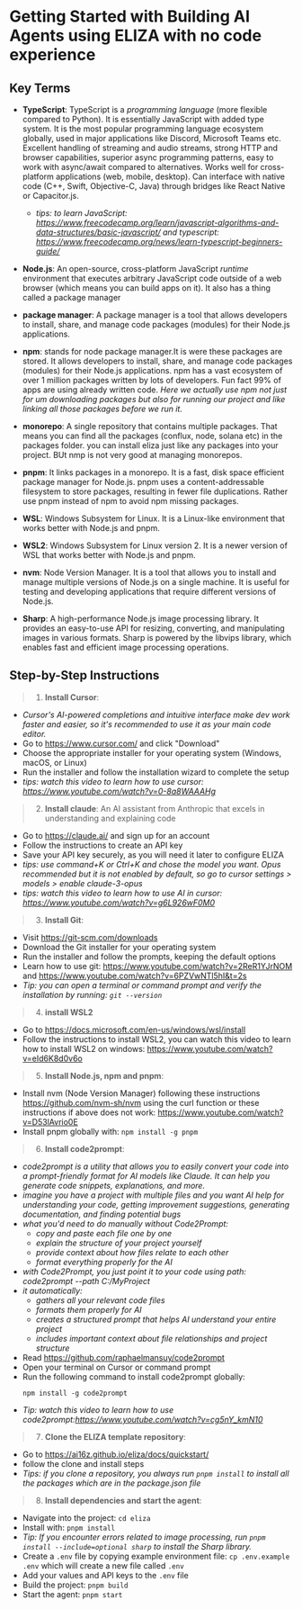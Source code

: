 # Getting Started with Building AI Agents using ELIZA with no code experience

## Key Terms 
- **TypeScript**: TypeScript is a *programming language* (more flexible compared to Python). It is essentially JavaScript with added type system. It is the most popular programming language ecosystem globally, used in major applications like Discord, Microsoft Teams etc. Excellent handling of streaming and audio streams, strong HTTP and browser capabilities, superior async programming patterns, easy to work with async/await compared to alternatives. Works well for cross-platform applications (web, mobile, desktop). Can interface with native code (C++, Swift, Objective-C, Java) through bridges like React Native or Capacitor.js.
  - *tips: to learn JavaScript: https://www.freecodecamp.org/learn/javascript-algorithms-and-data-structures/basic-javascript/ and typescript: https://www.freecodecamp.org/news/learn-typescript-beginners-guide/*
  
- **Node.js**: An open-source, cross-platform JavaScript *runtime* environment that executes arbitrary JavaScript code outside of a web browser (which means you can build apps on it). It also has a thing called a package manager

- **package manager**: A package manager is a tool that allows developers to install, share, and manage code packages (modules) for their Node.js applications. 

- **npm**: stands for node package manager.It is were these packages are stored. It allows developers to install, share, and manage code packages (modules) for their Node.js applications. npm has a vast ecosystem of over 1 million packages written by lots of developers. Fun fact 99% of apps are using already written code. *Here we actually use npm not just for um downloading packages but also for running our project and like linking all those packages before we run it.*

- **monorepo**: A single repository that contains multiple packages. That means you can find all the packages (conflux, node, solana etc) in the packages folder. you can install eliza just like any packages into your project. BUt nmp is not very good at managing monorepos. 

- **pnpm**: It links packages in a monorepo. It is a fast, disk space efficient package manager for Node.js. pnpm uses a content-addressable filesystem to store packages, resulting in fewer file duplications. Rather use pnpm instead of npm to avoid npm missing packages. 

- **WSL**: Windows Subsystem for Linux. It is a Linux-like environment that works better with Node.js and pnpm. 
- **WSL2**: Windows Subsystem for Linux version 2. It is a newer version of WSL that works better with Node.js and pnpm. 

- **nvm**: Node Version Manager. It is a tool that allows you to install and manage multiple versions of Node.js on a single machine. It is useful for testing and developing applications that require different versions of Node.js.

- **Sharp**: A high-performance Node.js image processing library. It provides an easy-to-use API for resizing, converting, and manipulating images in various formats. Sharp is powered by the libvips library, which enables fast and efficient image processing operations.

## Step-by-Step Instructions
> 1. **Install Cursor**: 
  - *Cursor's AI-powered completions and intuitive interface make dev work faster and easier, so it's recommended to use it as your main code editor.*
  - Go to https://www.cursor.com/ and click "Download"
  - Choose the appropriate installer for your operating system (Windows, macOS, or Linux)
  - Run the installer and follow the installation wizard to complete the setup
  - *tips: watch this video to learn how to use cursor: https://www.youtube.com/watch?v=0-8a8WAAAHg*

> 2. **Install claude**: An AI assistant from Anthropic that excels in understanding and explaining code
   - Go to https://claude.ai/ and sign up for an account
   - Follow the instructions to create an API key
   - Save your API key securely, as you will need it later to configure ELIZA
   - *tips: use command+K or Ctrl+K and chose the model you want. Opus recommended but it is not enabled by default, so go to cursor settings > models > enable claude-3-opus*
   - *tips: watch this video to learn how to use AI in cursor: https://www.youtube.com/watch?v=g6L926wF0M0*

> 3. **Install Git**:
   - Visit https://git-scm.com/downloads
   - Download the Git installer for your operating system
   - Run the installer and follow the prompts, keeping the default options
   - Learn how to use git: https://www.youtube.com/watch?v=2ReR1YJrNOM and https://www.youtube.com/watch?v=6PZVwNTl5hI&t=2s
   - *Tip: you can open a terminal or command prompt and verify the installation by running: `git --version`*

> 4. **install WSL2**
   - Go to https://docs.microsoft.com/en-us/windows/wsl/install
   - Follow the instructions to install WSL2, you can watch this video to learn how to install WSL2 on windows: https://www.youtube.com/watch?v=eId6K8d0v6o

> 5. **Install Node.js, npm and pnpm**:
   - Install nvm (Node Version Manager) following these instructions https://github.com/nvm-sh/nvm using the curl function or these instructions if above does not work: https://www.youtube.com/watch?v=D53lAvrio0E
   - Install pnpm globally with: `npm install -g pnpm`

> 6. **Install code2prompt**:
  - *code2prompt is a utility that allows you to easily convert your code into a prompt-friendly format for AI models like Claude. It can help you generate code snippets, explanations, and more.*
  - *imagine you have a project with multiple files and you want AI help for understanding your code, getting improvement suggestions, generating documentation, and finding potential bugs*
  - *what you'd need to do manually without Code2Prompt:*
    - *copy and paste each file one by one*
    - *explain the structure of your project yourself*
    - *provide context about how files relate to each other*
    - *format everything properly for the AI*
  - *with Code2Prompt, you just point it to your code using path: code2prompt --path C:/MyProject*
  - *it automatically:*
    - *gathers all your relevant code files*
    - *formats them properly for AI*
    - *creates a structured prompt that helps AI understand your entire project*
    - *includes important context about file relationships and project structure*
  - Read https://github.com/raphaelmansuy/code2prompt
  - Open your terminal on Cursor or command prompt
  - Run the following command to install code2prompt globally:
    ```
    npm install -g code2prompt
    ```
  - *Tip: watch this video to learn how to use code2prompt:https://www.youtube.com/watch?v=cg5nY_kmN10*

> 7. **Clone the ELIZA template repository**: 
  - Go to https://ai16z.github.io/eliza/docs/quickstart/
  - follow the clone and install steps 
  - *Tips: if you clone a repository, you always run `pnpm install` to install all the packages which are in the package.json file*  

> 8. **Install dependencies and start the agent**:
  - Navigate into the project: `cd eliza`
  - Install with: `pnpm install` 
  - *Tip: If you encounter errors related to image processing, run `pnpm install --include=optional sharp` to install the Sharp library.*
  - Create a `.env` file by copying example environment file: `cp .env.example .env` which will create a new file called `.env`
  - Add your values and API keys to the `.env` file
  - Build the project: `pnpm build`
  - Start the agent: `pnpm start`

